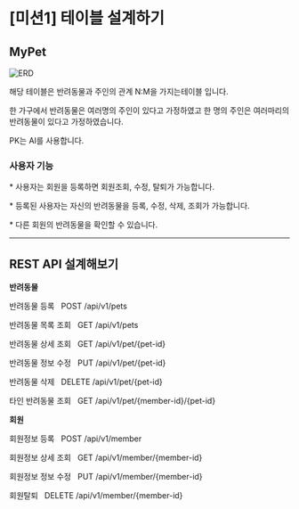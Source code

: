 <h1>[미션1] 테이블 설계하기</h1>
<h2>MyPet</h2>

![ERD](https://github.com/user-attachments/assets/c1074208-5a0c-43c3-837e-7fc7b12b8051)


<p>해당 테이블은 반려동물과 주인의 관계 N:M을 가지는테이블 입니다.</p>
<p>한 가구에서 반려동물은 여러명의 주인이 있다고 가정하였고 한 명의 주인은 여러마리의 반려동물이 있다고 가정하였습니다.</p>
<p>PK는 AI를 사용합니다.</p>

<h3> 사용자 기능 </h3>
<p>* 사용자는 회원을 등록하면 회원조회, 수정, 탈퇴가 가능합니다.</p>
<p>* 등록된 사용자는 자신의 반려동물을 등록, 수정, 삭제, 조회가 가능합니다.</p>
<p>* 다른 회원의 반려동물을 확인할 수 있습니다.</p>

<hr>
<h2>REST API 설계해보기</h2>

<b>반려동물</b>
<p>반려동물 등록 &nbsp; POST /api/v1/pets</p>
<p>반려동물 목록 조회 &nbsp; GET /api/v1/pets</p>
<p>반려동물 상세 조회 &nbsp; GET /api/v1/pet/{pet-id}</p>
<p>반려동물 정보 수정 &nbsp; PUT /api/v1/pet/{pet-id}</p>
<p>반려동물 삭제 &nbsp; DELETE /api/v1/pet/{pet-id} </p>
<p>타인 반려동물 조회 &nbsp; GET /api/v1/pet/{member-id}/{pet-id}</p>

<b>회원</b>
<p>회원정보 등록 &nbsp; POST /api/v1/member</p>
<p>회원정보 상세 조회 &nbsp; GET /api/v1/member/{member-id}</p>
<p>회원정보 정보 수정 &nbsp; PUT /api/v1/member/{member-id}</p>
<p>회원탈퇴 &nbsp; DELETE /api/v1/member/{member-id}</p>





